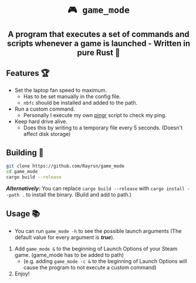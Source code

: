 <div align="center">
  
# `🎮 game_mode`
## **A program that executes a set of commands and scripts whenever a game is launched - Written in pure Rust 🦀**

</div>

## Features 🏆
* Set the laptop fan speed to maximum.
  * Has to be set manually in the config file.
  * `nbfc` should be installed and added to the path.
* Run a custom command.
  * Personally I execute my own [pingr](https://github.com/Rayrsn/pingr) script to check my ping.
* Keep hard drive alive.
  * Does this by writing to a temporary file every 5 seconds. (Doesn't affect disk storage)

## Building 🔨

```bash 
git clone https://github.com/Rayrsn/game_mode
cd game_mode
cargo build --release
```
***Alternatively:***  You can replace `cargo build --release` with `cargo install --path .` to install the binary. (Build and add to path.)

## Usage 📚

* You can run `game_mode -h` to see the possible launch arguments (The default value for every argument is ***true***).
1. Add `game_mode &` to the beginning of Launch Options of your Steam game. (game_mode has to be added to path)
   * (e.g. adding `game_mode -c &` to the beginning of Launch Options will cause the program to not execute a custom command)
1. Enjoy!
